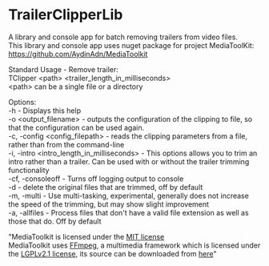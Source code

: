 # TrailerClipperLib
A library and console app for batch removing trailers from video files.  
This library and console app uses nuget package for project MediaToolKit: https://github.com/AydinAdn/MediaToolkit

Standard Usage - Remove trailer:   
TClipper &lt;path> &lt;trailer_length_in_milliseconds>   
&lt;path> can be a single file or a directory   

Options:  
﻿-h - Displays this help  
-o &lt;output_filename> - outputs the configuration of the clipping to file, so that the configuration can be used again.  
-c, -config &lt;config_filepath> - reads the clipping parameters from a file, rather than from the command-line   
-i, -intro &lt;intro_length_in_milliseconds> - This options allows you to trim an intro rather than a trailer.  Can be used  with or without the trailer trimming functionality  
-cf, -consoleoff - Turns off logging output to console  
-d - delete the original files that are trimmed, off by default  
-m, -multi - Use multi-tasking, experimental, generally does not increase the speed of the trimming, but may show slight improvement  
-a, -allfiles - Process files that don't have a valid file extension as well as those that do.  Off by default  


"MediaToolkit is licensed under the [MIT license](https://github.com/AydinAdn/MediaToolkit/blob/master/LICENSE.md)  
MediaToolkit uses [FFmpeg](http://ffmpeg.org), a multimedia framework which is licensed under the [LGPLv2.1 license](http://www.gnu.org/licenses/old-licenses/lgpl-2.1.html), its source can be downloaded from [here](https://github.com/AydinAdn/MediaToolkit/tree/master/FFMpeg%20src)"
